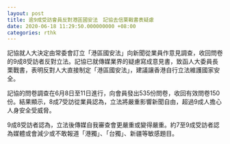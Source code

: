 ```yaml
---
layout: post
title: 逾9成受訪會員反對港區國安法　記協去信栗戰書表疑慮
date: 2020-06-18 11:29:50.000000000 +08:00
categories: rthk
---
```


記協就人大決定由常委會訂立「港區國安法」向新聞從業員作意見調查，收回問卷的9成8受訪者反對立法。記協已就傳媒業界的疑慮寫成意見書，致函人大委員長栗戰書，表明反對人大直接制定「港區國安法」，建議讓香港自行立法維護國家安全。

記協的問卷調查在6月8日至11日進行，向會員發出535份問卷，收回有效問卷150份。結果顯示，8成7受訪從業員認為，立法將嚴重影響新聞自由，超過9成人擔心人身安全受威脅。

9成8受訪者認為，立法後傳媒自我審查會更嚴重或變得嚴重。約7至9成受訪者認為媒體或會減少或不敢報道「港獨」、「台獨」、新疆等敏感題目。
